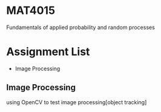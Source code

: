 # MAT4015
Fundamentals of applied probability and random processes

# Assignment List
- Image Processing


## Image Processing
using OpenCV to test image processing[object tracking]